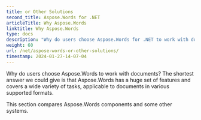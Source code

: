 ```yaml
---
title: or Other Solutions
second_title: Aspose.Words for .NET
articleTitle: Why Aspose.Words
linktitle: Why Aspose.Words
type: docs
description: "Why do users choose Aspose.Words for .NET to work with documents? Because it has a huge set of features and covers a wide variety of tasks using C#."
weight: 60
url: /net/aspose-words-or-other-solutions/
timestamp: 2024-01-27-14-07-04
---
```


Why do users choose Aspose.Words to work with documents? The shortest answer we could give is that Aspose.Words has a huge set of features and covers a wide variety of tasks, applicable to documents in various supported formats.

This section compares Aspose.Words components and some other systems.
